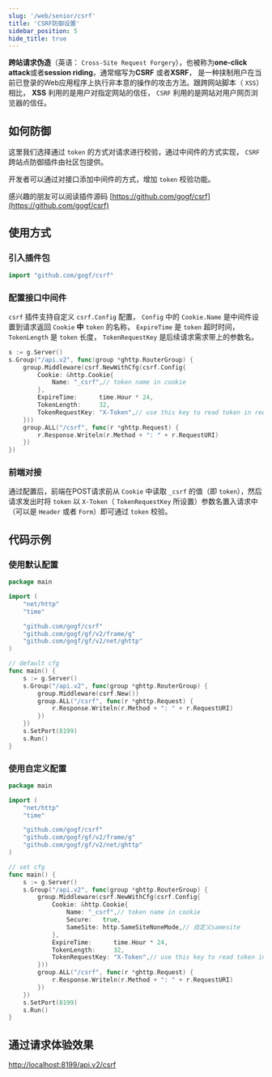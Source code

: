 ```yaml
---
slug: '/web/senior/csrf'
title: 'CSRF防御设置'
sidebar_position: 5
hide_title: true
---
```


**跨站请求伪造**（英语： `Cross-Site Request Forgery`），也被称为**one-click attack**或者**session riding**，通常缩写为**CSRF** 或者**XSRF**， 是一种挟制用户在当前已登录的Web应用程序上执行非本意的操作的攻击方法。跟跨网站脚本（ `XSS`）相比， **XSS** 利用的是用户对指定网站的信任， `CSRF` 利用的是网站对用户网页浏览器的信任。

## 如何防御

这里我们选择通过 `token` 的方式对请求进行校验，通过中间件的方式实现， `CSRF` 跨站点防御插件由社区包提供。

开发者可以通过对接口添加中间件的方式，增加 `token` 校验功能。

感兴趣的朋友可以阅读插件源码 [https://github.com/gogf/csrf](https://github.com/gogf/csrf)

## 使用方式

### 引入插件包

```go
import "github.com/gogf/csrf"
```

### 配置接口中间件

`csrf` 插件支持自定义 `csrf.Config` 配置， `Config` 中的 `Cookie.Name` 是中间件设置到请求返回 `Cookie` **中** `token` 的名称， `ExpireTime` 是 `token` 超时时间， `TokenLength` 是 `token` 长度， `TokenRequestKey` 是后续请求需求带上的参数名。

```go
s := g.Server()
s.Group("/api.v2", func(group *ghttp.RouterGroup) {
    group.Middleware(csrf.NewWithCfg(csrf.Config{
        Cookie: &http.Cookie{
            Name: "_csrf",// token name in cookie
        },
        ExpireTime:      time.Hour * 24,
        TokenLength:     32,
        TokenRequestKey: "X-Token",// use this key to read token in request param
    }))
    group.ALL("/csrf", func(r *ghttp.Request) {
        r.Response.Writeln(r.Method + ": " + r.RequestURI)
    })
})
```

### 前端对接

通过配置后，前端在POST请求前从 `Cookie` 中读取 `_csrf` 的值（即 `token`），然后请求发出时将 `token` 以 `X-Token`（ `TokenRequestKey` 所设置）参数名置入请求中（可以是 `Header` 或者 `Form`）即可通过 `token` 校验。

## 代码示例

### 使用默认配置

```go
package main

import (
    "net/http"
    "time"

    "github.com/gogf/csrf"
    "github.com/gogf/gf/v2/frame/g"
    "github.com/gogf/gf/v2/net/ghttp"
)

// default cfg
func main() {
    s := g.Server()
    s.Group("/api.v2", func(group *ghttp.RouterGroup) {
        group.Middleware(csrf.New())
        group.ALL("/csrf", func(r *ghttp.Request) {
            r.Response.Writeln(r.Method + ": " + r.RequestURI)
        })
    })
    s.SetPort(8199)
    s.Run()
}
```

### 使用自定义配置

```go
package main

import (
    "net/http"
    "time"

    "github.com/gogf/csrf"
    "github.com/gogf/gf/v2/frame/g"
    "github.com/gogf/gf/v2/net/ghttp"
)

// set cfg
func main() {
    s := g.Server()
    s.Group("/api.v2", func(group *ghttp.RouterGroup) {
        group.Middleware(csrf.NewWithCfg(csrf.Config{
            Cookie: &http.Cookie{
                Name: "_csrf",// token name in cookie
                Secure:   true,
                SameSite: http.SameSiteNoneMode,// 自定义samesite
            },
            ExpireTime:      time.Hour * 24,
            TokenLength:     32,
            TokenRequestKey: "X-Token",// use this key to read token in request param
        }))
        group.ALL("/csrf", func(r *ghttp.Request) {
            r.Response.Writeln(r.Method + ": " + r.RequestURI)
        })
    })
    s.SetPort(8199)
    s.Run()
}
```

## 通过请求体验效果

[http://localhost:8199/api.v2/csrf](http://localhost:8199/api.v2/csrf)